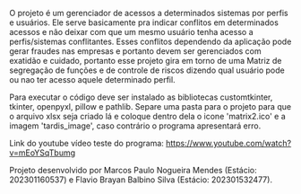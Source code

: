 O projeto é um gerenciador de acessos a determinados sistemas por perfis e usuários. Ele serve basicamente pra indicar conflitos em determinados acessos e não deixar com que um mesmo usuário tenha acesso a perfis/sistemas conflitantes. Esses conflitos dependendo da aplicação pode gerar fraudes nas empresas e portanto devem ser gerenciados com exatidão e cuidado, portanto esse projeto gira em torno de uma Matriz de segregação de funções e de controle de riscos dizendo qual usuário pode ou nao ter acesso aquele determinado perfil.

Para executar o código deve ser instalado as bibliotecas customtkinter, tkinter, openpyxl, pillow e pathlib. Separe uma pasta para o projeto para que o arquivo xlsx seja criado lá e coloque dentro dela o icone 'matrix2.ico' e a imagem 'tardis_image', caso contrário o programa apresentará erro.

Link do youtube vídeo teste do programa: https://www.youtube.com/watch?v=mEoYSqTbumg

Projeto desenvolvido por Marcos Paulo Nogueira Mendes (Estácio: 202301160537) e Flavio Brayan Balbino Silva (Estácio: 202301532477).
